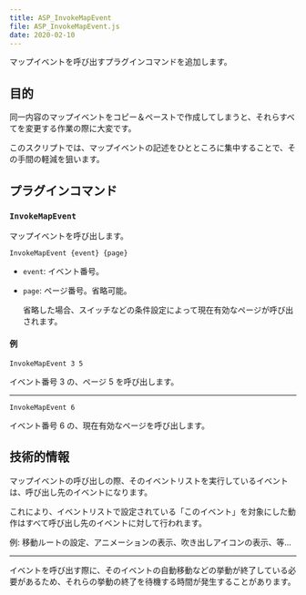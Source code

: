 ```yaml
---
title: ASP_InvokeMapEvent
file: ASP_InvokeMapEvent.js
date: 2020-02-10
---
```


マップイベントを呼び出すプラグインコマンドを追加します。

## 目的

同一内容のマップイベントをコピー＆ペーストで作成してしまうと、それらすべてを変更する作業の際に大変です。

このスクリプトでは、マップイベントの記述をひとところに集中することで、その手間の軽減を狙います。

## プラグインコマンド

### `InvokeMapEvent`

マップイベントを呼び出します。

```
InvokeMapEvent {event} {page}
```

* `event`: イベント番号。

* `page`: ページ番号。省略可能。

  省略した場合、スイッチなどの条件設定によって現在有効なページが呼び出されます。

#### 例

```
InvokeMapEvent 3 5
```

イベント番号 3 の、ページ 5 を呼び出します。

---

```
InvokeMapEvent 6
```

イベント番号 6 の、現在有効なページを呼び出します。

## 技術的情報

マップイベントの呼び出しの際、そのイベントリストを実行しているイベントは、呼び出し先のイベントになります。

これにより、イベントリストで設定されている「このイベント」を対象にした動作はすべて呼び出し先のイベントに対して行われます。

例: 移動ルートの設定、アニメーションの表示、吹き出しアイコンの表示、等...

---

イベントを呼び出す際に、そのイベントの自動移動などの挙動が終了している必要があるため、それらの挙動の終了を待機する時間が発生することがあります。


